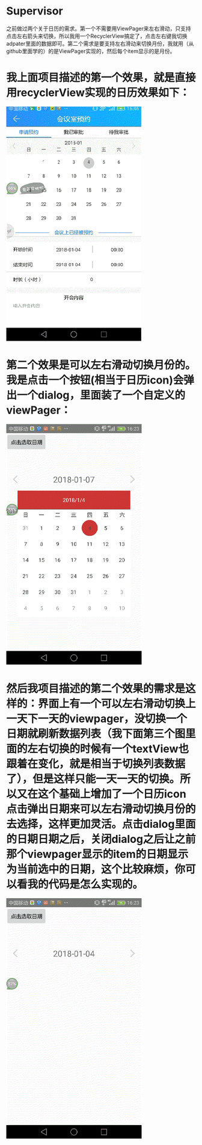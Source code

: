 # Supervisor
之前做过两个关于日历的需求。第一个不需要用ViewPager来左右滑动，只支持点击左右箭头来切换，所以我用一个RecyclerView搞定了，点击左右键我切换adpater里面的数据即可。第二个需求是要支持左右滑动来切换月份，我就用（从github里面学的）的是ViewPager实现的，然后每个item显示的是月份。
# 我上面项目描述的第一个效果，就是直接用recyclerView实现的日历效果如下：
 ![](https://github.com/yedashen/Supervisor/blob/master/app/gif/1.gif)
# 第二个效果是可以左右滑动切换月份的。我是点击一个按钮(相当于日历icon)会弹出一个dialog，里面装了一个自定义的viewPager：
 ![](https://github.com/yedashen/Supervisor/blob/master/app/gif/2.gif)
# 然后我项目描述的第二个效果的需求是这样的：界面上有一个可以左右滑动切换上一天下一天的viewpager，没切换一个日期就刷新数据列表（我下面第三个图里面的左右切换的时候有一个textView也跟着在变化，就是相当于切换列表数据了），但是这样只能一天一天的切换。所以又在这个基础上增加了一个日历icon点击弹出日期来可以左右滑动切换月份的去选择，这样更加灵活。点击dialog里面的日期日期之后，关闭dialog之后让之前那个viewpager显示的item的日期显示为当前选中的日期，这个比较麻烦，你可以看我的代码是怎么实现的。
 ![](https://github.com/yedashen/Supervisor/blob/master/app/gif/3.gif)


